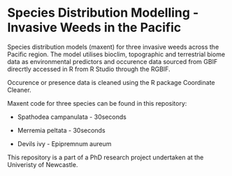 # Species Distribution Modelling - Invasive Weeds in the Pacific
Species distribution models (maxent) for three invasive weeds across the Pacific region. The model utilises bioclim, topographic and terrestrial biome data as environmental predictors and occurence data sourced from GBIF direcrtly accessed in R from R Studio through the RGBIF.

Occurence or presence data is cleaned using the R package Coordinate Cleaner.

Maxent code for three species can be found in this repository:
<ul> <li> Spathodea campanulata - 30seconds </li></ul>
<ul> <li> Merremia peltata - 30seconds </li></ul>
<ul><li> Devils ivy - Epipremnum aureum </li></ul>


This repository is a part of a PhD research project undertaken at the Univeristy of Newcastle.
